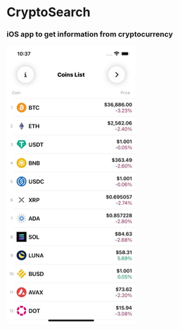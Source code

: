 #  CryptoSearch
### iOS app to get information from cryptocurrency

![title](Images/mainViewImage.jpg)


